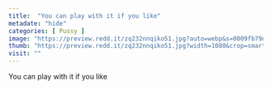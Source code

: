 ```yaml
---
title:  "You can play with it if you like"
metadate: "hide"
categories: [ Pussy ]
image: "https://preview.redd.it/zq232nnqiko51.jpg?auto=webp&s=0009fb79dfa1834eb6dd06c10b8beafb9fbc52a6"
thumb: "https://preview.redd.it/zq232nnqiko51.jpg?width=1080&crop=smart&auto=webp&s=61b31f3456730aa0a5a8884253bf2264e79c63ef"
visit: ""
---
```

You can play with it if you like
